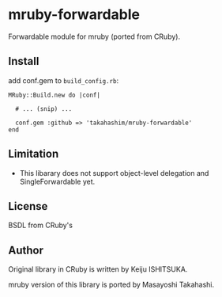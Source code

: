 # mruby-forwardable

Forwardable module for mruby (ported from CRuby).

## Install
add conf.gem to `build_config.rb`:

    MRuby::Build.new do |conf|
    
      # ... (snip) ...
    
      conf.gem :github => 'takahashim/mruby-forwardable'
    end

## Limitation

* This libarary does not support object-level delegation and SingleForwardable yet.

## License

BSDL from CRuby's

## Author

Original library in CRuby is written by Keiju ISHITSUKA.

mruby version of this library is ported by Masayoshi Takahashi.
